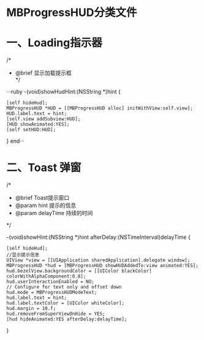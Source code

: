 MBProgressHUD分类文件
===================

# 一、Loading指示器<br>
/* <br>
 * @brief 显示加载提示框<br>
 */<br>
 
 ···ruby
-(void)showHudHint:(NSString *)hint {

    [self hideHud];
    MBProgressHUD *HUD = [[MBProgressHUD alloc] initWithView:self.view];
    HUD.label.text = hint;
    [self.view addSubview:HUD];
    [HUD showAnimated:YES];
    [self setHUD:HUD];
}
 end···

# 二、Toast 弹窗

/*
 * @brief Toast提示窗口
 * @param hint 提示的信息
 * @param delayTime 持续的时间
 
 */
 
-(void)showHint:(NSString *)hint afterDelay:(NSTimeInterval)delayTime {

    [self hideHud];
    //显示提示信息
    UIView *view = [[UIApplication sharedApplication].delegate window];
    MBProgressHUD *hud = [MBProgressHUD showHUDAddedTo:view animated:YES];
    hud.bezelView.backgroundColor = [[UIColor blackColor] colorWithAlphaComponent:0.8];
    hud.userInteractionEnabled = NO;
    // Configure for text only and offset down
    hud.mode = MBProgressHUDModeText;
    hud.label.text = hint;
    hud.label.textColor = [UIColor whiteColor];
    hud.margin = 10.f;
    hud.removeFromSuperViewOnHide = YES;
    [hud hideAnimated:YES afterDelay:delayTime];
}
